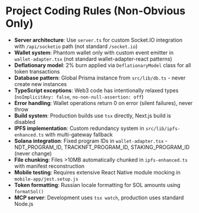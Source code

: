 # Project Coding Rules (Non-Obvious Only)

- **Server architecture**: Use `server.ts` for custom Socket.IO integration with `/api/socketio` path (not standard `/socket.io`)
- **Wallet system**: Phantom wallet only with custom event emitter in `wallet-adapter.tsx` (not standard wallet-adapter-react patterns)
- **Deflationary model**: 2% burn applied via `DeflationaryModel` class for all token transactions
- **Database pattern**: Global Prisma instance from `src/lib/db.ts` - never create new instances
- **TypeScript exceptions**: Web3 code has intentionally relaxed types (`noImplicitAny: false`, `no-non-null-assertion: off`)
- **Error handling**: Wallet operations return 0 on error (silent failures), never throw
- **Build system**: Production builds use `tsx` directly, Next.js build is disabled
- **IPFS implementation**: Custom redundancy system in `src/lib/ipfs-enhanced.ts` with multi-gateway fallback
- **Solana integration**: Fixed program IDs in `wallet-adapter.tsx` - NDT_PROGRAM_ID, TRACKNFT_PROGRAM_ID, STAKING_PROGRAM_ID (never change)
- **File chunking**: Files >10MB automatically chunked in `ipfs-enhanced.ts` with manifest reconstruction
- **Mobile testing**: Requires extensive React Native module mocking in `mobile-app/jest.setup.js`
- **Token formatting**: Russian locale formatting for SOL amounts using `formatSol()`
- **MCP server**: Development uses `tsx watch`, production uses standard Node.js